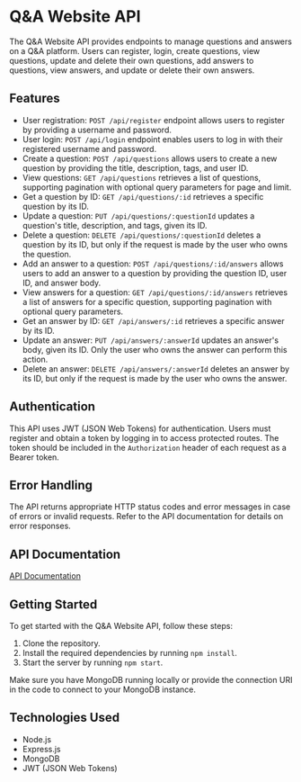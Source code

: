 # Q&A Website API

The Q&A Website API provides endpoints to manage questions and answers on a Q&A platform. Users can register, login, create questions, view questions, update and delete their own questions, add answers to questions, view answers, and update or delete their own answers.

## Features

- User registration: `POST /api/register` endpoint allows users to register by providing a username and password.
- User login: `POST /api/login` endpoint enables users to log in with their registered username and password.
- Create a question: `POST /api/questions` allows users to create a new question by providing the title, description, tags, and user ID.
- View questions: `GET /api/questions` retrieves a list of questions, supporting pagination with optional query parameters for page and limit.
- Get a question by ID: `GET /api/questions/:id` retrieves a specific question by its ID.
- Update a question: `PUT /api/questions/:questionId` updates a question's title, description, and tags, given its ID.
- Delete a question: `DELETE /api/questions/:questionId` deletes a question by its ID, but only if the request is made by the user who owns the question.
- Add an answer to a question: `POST /api/questions/:id/answers` allows users to add an answer to a question by providing the question ID, user ID, and answer body.
- View answers for a question: `GET /api/questions/:id/answers` retrieves a list of answers for a specific question, supporting pagination with optional query parameters.
- Get an answer by ID: `GET /api/answers/:id` retrieves a specific answer by its ID.
- Update an answer: `PUT /api/answers/:answerId` updates an answer's body, given its ID. Only the user who owns the answer can perform this action.
- Delete an answer: `DELETE /api/answers/:answerId` deletes an answer by its ID, but only if the request is made by the user who owns the answer.

## Authentication

This API uses JWT (JSON Web Tokens) for authentication. Users must register and obtain a token by logging in to access protected routes. The token should be included in the `Authorization` header of each request as a Bearer token.

## Error Handling

The API returns appropriate HTTP status codes and error messages in case of errors or invalid requests. Refer to the API documentation for details on error responses.

## API Documentation

[API Documentation](https://documenter.getpostman.com/view/21098148/2s93sjV9QV)

## Getting Started

To get started with the Q&A Website API, follow these steps:

1. Clone the repository.
2. Install the required dependencies by running `npm install`.
3. Start the server by running `npm start`.

Make sure you have MongoDB running locally or provide the connection URI in the code to connect to your MongoDB instance.

## Technologies Used

- Node.js
- Express.js
- MongoDB
- JWT (JSON Web Tokens)
